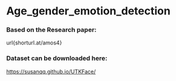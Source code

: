 # Age_gender_emotion_detection

### Based on the Research paper:
url{shorturl.at/amos4}


### Dataset can be downloaded here:
https://susanqq.github.io/UTKFace/
